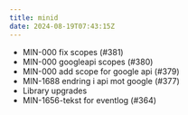 ```yaml
---
title: minid
date: 2024-08-19T07:43:15Z
---
```

- MIN-000 fix scopes (#381)
- MIN-000 googleapi scopes (#380)
- MIN-000 add scope for google api (#379)
- MIN-1688 endring i api mot google (#377)
- Library upgrades
- MIN-1656-tekst for eventlog (#364)

